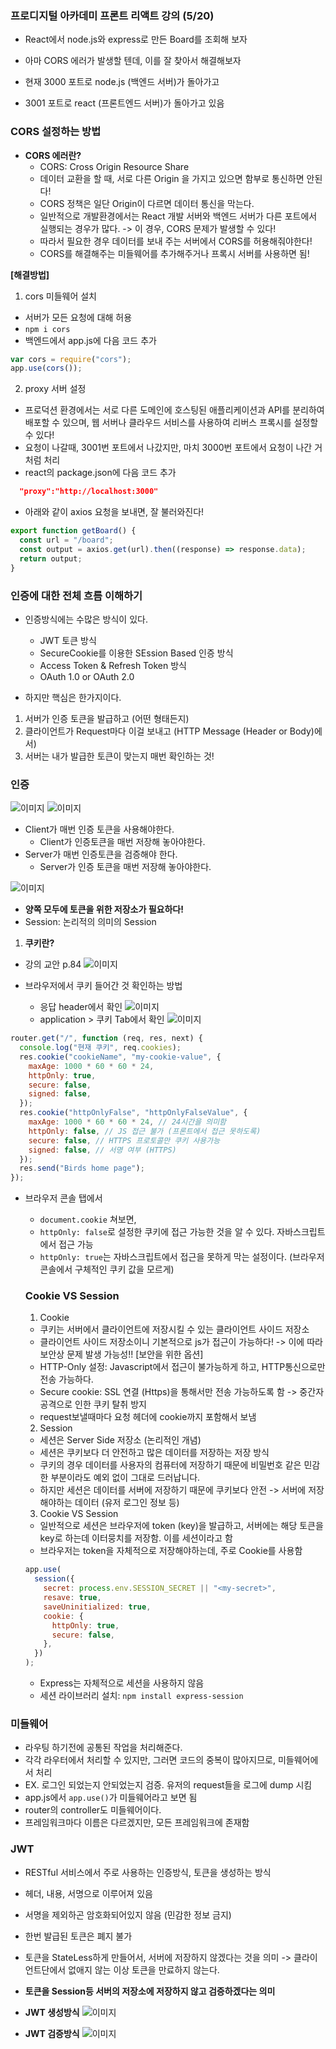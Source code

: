 ### 프로디지털 아카데미 프론트 리액트 강의 (5/20)

- React에서 node.js와 express로 만든 Board를 조회해 보자
- 아마 CORS 에러가 발생할 텐데, 이를 잘 찾아서 해결해보자

- 현재 3000 포트로 node.js (백엔드 서버)가 돌아가고
- 3001 포트로 react (프론트엔드 서버)가 돌아가고 있음

### CORS 설정하는 방법

- **CORS 에러란?**
  - CORS: Cross Origin Resource Share
  - 데이터 교환을 할 때, 서로 다른 Origin 을 가지고 있으면 함부로 통신하면 안된다!
  - CORS 정책은 일단 Origin이 다르면 데이터 통신을 막는다.
  - 일반적으로 개발환경에서는 React 개발 서버와 백엔드 서버가 다른 포트에서 실행되는 경우가 많다. -> 이 경우, CORS 문제가 발생할 수 있다!
  - 따라서 필요한 경우 데이터를 보내 주는 서버에서 CORS를 허용해줘야한다!
  - CORS를 해결해주는 미들웨어를 추가해주거나 프록시 서버를 사용하면 됨!

**[해결방법]**

1. cors 미들웨어 설치

- 서버가 모든 요청에 대해 허용
- `npm i cors`
- 백엔드에서 app.js에 다음 코드 추가

```jsx
var cors = require("cors");
app.use(cors());
```

2. proxy 서버 설정

- 프로덕션 환경에서는 서로 다른 도메인에 호스팅된 애플리케이션과 API를 분리하여 배포할 수 있으며, 웹 서버나 클라우드 서비스를 사용하여 리버스 프록시를 설정할 수 있다!
- 요청이 나갈때, 3001번 포트에서 나갔지만, 마치 3000번 포트에서 요청이 나간 거처럼 처리
- react의 package.json에 다음 코드 추가

```json
  "proxy":"http://localhost:3000"
```

- 아래와 같이 axios 요청을 보내면, 잘 불러와진다!

```jsx
export function getBoard() {
  const url = "/board";
  const output = axios.get(url).then((response) => response.data);
  return output;
}
```

### 인증에 대한 전체 흐름 이해하기
- 인증방식에는 수많은 방식이 있다.
  - JWT 토큰 방식
  - SecureCookie를 이용한 SEssion Based 인증 방식
  - Access Token & Refresh Token 방식
  - OAuth 1.0 or OAuth 2.0

- 하지만 핵심은 한가지이다.
1. 서버가 인증 토큰을 발급하고 (어떤 형태든지)
2. 클라이언트가 Request마다 이걸 보내고 (HTTP Message (Header or Body)에서)
3. 서버는 내가 발급한 토큰이 맞는지 매번 확인하는 것!

### 인증

![이미지]('./docs/image1.png')
![이미지](./docs/image2.png)

- Client가 매번 인증 토큰을 사용해야한다.
  - Client가 인증토큰을 매번 저장해 놓아야한다.
- Server가 매번 인증토큰을 검증해야 한다.
  - Server가 인증 토큰을 매번 저장해 놓아야한다.

![이미지](./docs/image3.png)

- **양쪽 모두에 토큰을 위한 저장소가 필요하다!**
- Session: 논리적의 의미의 Session

1. **쿠키란?**

- 강의 교안 p.84
   ![이미지](./docs/image4.png)

- 브라우저에서 쿠키 들어간 것 확인하는 방법
  - 응답 header에서 확인
    ![이미지](./docs/image5.png)
  - application > 쿠키 Tab에서 확인
    ![이미지](./docs/image6.png)

```jsx
router.get("/", function (req, res, next) {
  console.log("현재 쿠키", req.cookies);
  res.cookie("cookieName", "my-cookie-value", {
    maxAge: 1000 * 60 * 60 * 24,
    httpOnly: true,
    secure: false,
    signed: false,
  });
  res.cookie("httpOnlyFalse", "httpOnlyFalseValue", {
    maxAge: 1000 * 60 * 60 * 24, // 24시간을 의미함
    httpOnly: false, // JS 접근 불가 (프론트에서 접근 못하도록)
    secure: false, // HTTPS 프로토콜만 쿠키 사용가능
    signed: false, // 서명 여부 (HTTPS)
  });
  res.send("Birds home page");
});
```

- 브라우저 콘솔 탭에서

  - `document.cookie` 쳐보면,
  - `httpOnly: false`로 설정한 쿠키에 접근 가능한 것을 알 수 있다. 자바스크립트에서 접근 가능
  - `httpOnly: true`는 자바스크립트에서 접근을 못하게 막는 설정이다. (브라우저 콘솔에서 구체적인 쿠키 값을 모르게)

  ### Cookie VS Session

  1. Cookie

  - 쿠키는 서버에서 클라이언트에 저장시킬 수 있는 클라이언트 사이드 저장소
  - 클라이언트 사이드 저장소이니 기본적으로 js가 접근이 가능하다!
    -> 이에 따라 보안상 문제 발생 가능성!!
    [보안을 위한 옵션]
  - HTTP-Only 설정: Javascript에서 접근이 불가능하게 하고, HTTP통신으로만 전송 가능하다.
  - Secure cookie: SSL 연결 (Https)을 통해서만 전송 가능하도록 함 -> 중간자 공격으로 인한 쿠키 탈취 방지
  - request보낼때마다 요청 헤더에 cookie까지 포함해서 보냄

  2. Session

  - 세션은 Server Side 저장소 (논리적인 개념)
  - 세션은 쿠키보다 더 안전하고 많은 데이터를 저장하는 저장 방식
  - 쿠키의 경우 데이터를 사용자의 컴퓨터에 저장하기 때문에 비밀번호 같은 민감한 부분이라도 예외 없이 그대로 드러납니다.
  - 하지만 세션은 데이터를 서버에 저장하기 때문에 쿠키보다 안전
    -> 서버에 저장해야하는 데이터 (유저 로그인 정보 등)

  3. Cookie VS Session

  - 일반적으로 세션은 브라우저에 token (key)을 발급하고, 서버에는 해당 토큰을 key로 하는데 이터뭉치를 저장함. 이를 세션이라고 함
  - 브라우저는 token을 자체적으로 저장해야하는데, 주로 Cookie를 사용함

  ```jsx
  app.use(
    session({
      secret: process.env.SESSION_SECRET || "<my-secret>",
      resave: true,
      saveUninitialized: true,
      cookie: {
        httpOnly: true,
        secure: false,
      },
    })
  );
  ```
  - Express는 자체적으로 세션을 사용하지 않음
  - 세션 라이브러리 설치: `npm install express-session`

### 미들웨어

- 라우팅 하기전에 공통된 작업을 처리해준다.
- 각각 라우터에서 처리할 수 있지만, 그러면 코드의 중복이 많아지므로, 미들웨어에서 처리
- EX. 로그인 되었는지 안되었는지 검증. 유저의 request들을 로그에 dump 시킴
- app.js에서 `app.use()`가 미들웨어라고 보면 됨
- router의 controller도 미들웨어이다.
- 프레임워크마다 이름은 다르겠지만, 모든 프레임워크에 존재함

### JWT

- RESTful 서비스에서 주로 사용하는 인증방식, 토큰을 생성하는 방식
- 헤더, 내용, 서명으로 이루어져 있음
- 서명을 제외하곤 암호화되어있지 않음 (민감한 정보 금지)
- 한번 발급된 토큰은 폐지 불가
- 토큰을 StateLess하게 만들어서, 서버에 저장하지 않겠다는 것을 의미 -> 클라이언트단에서 없애지 않는 이상 토큰을 만료하지 않는다.
- **토큰을 Session등 서버의 저장소에 저장하지 않고 검증하겠다는 의미**

- **JWT 생성방식**
![이미지](./docs/image7.png)

- **JWT 검증방식**
![이미지](./docs/image8.png)
